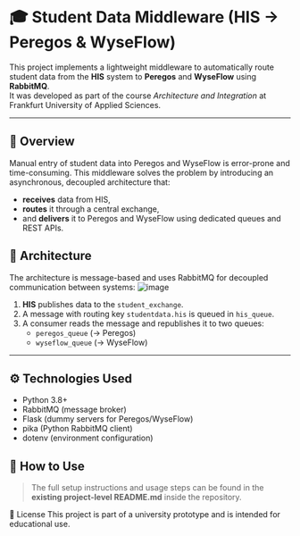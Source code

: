 # 🎓 Student Data Middleware (HIS → Peregos & WyseFlow)

This project implements a lightweight middleware to automatically route student data from the **HIS** system to **Peregos** and **WyseFlow** using **RabbitMQ**.  
It was developed as part of the course *Architecture and Integration* at Frankfurt University of Applied Sciences.

---
## 📌 Overview

Manual entry of student data into Peregos and WyseFlow is error-prone and time-consuming. This middleware solves the problem by introducing an asynchronous, decoupled architecture that:
- **receives** data from HIS,
- **routes** it through a central exchange,
- and **delivers** it to Peregos and WyseFlow using dedicated queues and REST APIs.

## 🧭 Architecture

The architecture is message-based and uses RabbitMQ for decoupled communication between systems:
![image](https://github.com/user-attachments/assets/cc6a8607-6d8f-42d8-abba-fae8b6d05ed1)
1. **HIS** publishes data to the `student_exchange`.
2. A message with routing key `studentdata.his` is queued in `his_queue`.
3. A consumer reads the message and republishes it to two queues:
   - `peregos_queue` (→ Peregos)
   - `wyseflow_queue` (→ WyseFlow)

---

## ⚙️ Technologies Used
- Python 3.8+
- RabbitMQ (message broker)
- Flask (dummy servers for Peregos/WyseFlow)
- pika (Python RabbitMQ client)
- dotenv (environment configuration)


## 🚀 How to Use

> The full setup instructions and usage steps can be found in the **existing project-level README.md** inside the repository.


📎 License
This project is part of a university prototype and is intended for educational use.
